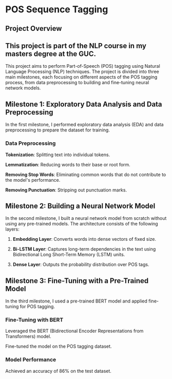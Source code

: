 # POS Sequence Tagging

## Project Overview
## This project is part of the NLP course in my masters degree at the GUC. 


This project aims to perform Part-of-Speech (POS) tagging using Natural Language Processing (NLP) techniques. The project is divided into three main milestones, each focusing on different aspects of the POS tagging process, from data preprocessing to building and fine-tuning neural network models.

## Milestone 1: Exploratory Data Analysis and Data Preprocessing

In the first milestone, I performed exploratory data analysis (EDA) and data preprocessing to prepare the dataset for training.

### Data Preprocessing

**Tokenization**:  Splitting text into individual tokens.

**Lemmatization**:  Reducing words to their base or root form.

**Removing Stop Words**:  Eliminating common words that do not contribute to the model's performance.

**Removing Punctuation**: Stripping out punctuation marks.

## Milestone 2: Building a Neural Network Model

In the second milestone, I built a neural network model from scratch without using any pre-trained models. The architecture consists of the following layers:

1) **Embedding Layer**: Converts words into dense vectors of fixed size.
  
2) **Bi-LSTM Layer**: Captures long-term dependencies in the text using Bidirectional Long Short-Term Memory (LSTM) units.

3) **Dense Layer**: Outputs the probability distribution over POS tags.


## Milestone 3: Fine-Tuning with a Pre-Trained Model

In the third milestone, I used a pre-trained BERT model and applied fine-tuning for POS tagging.

### Fine-Tuning with BERT

Leveraged the BERT (Bidirectional Encoder Representations from Transformers) model.

Fine-tuned the model on the POS tagging dataset.


### Model Performance

Achieved an accuracy of 86% on the test dataset.



